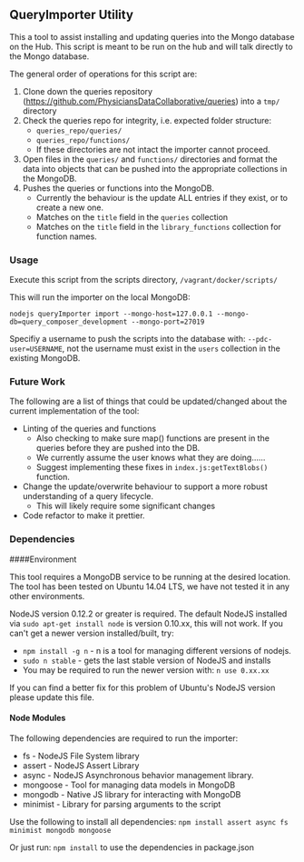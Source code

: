 ## QueryImporter Utility

This a tool to assist installing and updating queries into the Mongo database on the Hub. This script is meant to be run on the hub and will talk directly to the Mongo database. 

The general order of operations for this script are: 

1. Clone down the queries repository (https://github.com/PhysiciansDataCollaborative/queries) into a `tmp/` directory
2. Check the queries repo for integrity, i.e. expected folder structure:
    - `queries_repo/queries/` 
    - `queries_repo/functions/`
    - If these directories are not intact the importer cannot proceed. 
3. Open files in the `queries/` and `functions/` directories and format the data into objects that can be pushed into the appropriate collections in the MongoDB.
4. Pushes the queries or functions into the MongoDB.
    - Currently the behaviour is the update ALL entries if they exist, or to create a new one. 
    - Matches on the `title` field in the `queries` collection
    - Matches on the `title` field in the `library_functions` collection for function names.


### Usage

Execute this script from the scripts directory, `/vagrant/docker/scripts/` 

This will run the importer on the local MongoDB: 

`nodejs queryImporter import --mongo-host=127.0.0.1 --mongo-db=query_composer_development --mongo-port=27019`

Specifiy a username to push the scripts into the database with: `--pdc-user=USERNAME`, not the username must exist in the `users` collection in the existing MongoDB. 

### Future Work

The following are a list of things that could be updated/changed about the current implementation of the tool: 

* Linting of the queries and functions 
    - Also checking to make sure map() functions are present in the queries before they are pushed into the DB.
    - We currently assume the user knows what they are doing......
    - Suggest implementing these fixes in `index.js:getTextBlobs()` function. 
* Change the update/overwrite behaviour to support a more robust understanding of a query lifecycle. 
    - This will likely require some significant changes
* Code refactor to make it prettier. 

### Dependencies

####Environment

This tool requires a MongoDB service to be running at the desired location. The tool has been tested on Ubuntu 14.04 LTS, we have not tested it in any other environments.

NodeJS version 0.12.2 or greater is required. The default NodeJS installed via `sudo apt-get install node` is version 0.10.xx, this will not work. If you can't get a newer version installed/built, try: 

* `npm install -g n`  - n is a tool for managing different versions of nodejs. 
* `sudo n stable` - gets the last stable version of NodeJS and installs
* You may be required to run the newer version with: `n use 0.xx.xx`

If you can find a better fix for this problem of Ubuntu's NodeJS version please update this file. 

#### Node Modules
The following dependencies are required to run the importer: 

* fs - NodeJS File System library
* assert - NodeJS Assert Library
* async - NodeJS Asynchronous behavior management library. 
* mongoose - Tool for managing data models in MongoDB
* mongodb - Native JS library for interacting with MongoDB
* minimist - Library for parsing arguments to the script

Use the following to install all dependencies: `npm install assert async fs minimist mongodb mongoose` 

Or just run: `npm install` to use the dependencies in package.json

